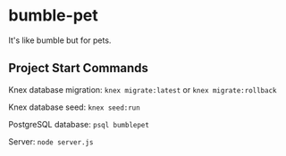 # bumble-pet
It's like bumble but for pets.


## Project Start Commands

Knex database migration: ```knex migrate:latest``` or ```knex migrate:rollback```

Knex database seed: ```knex seed:run```

PostgreSQL database: ```psql bumblepet```

Server: ```node server.js```
